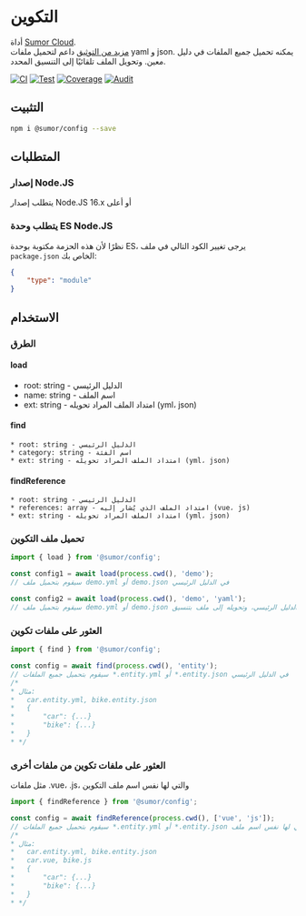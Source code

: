 # التكوين
أداة [Sumor Cloud](https://sumor.cloud).  
[مزيد من التوثيق](https://sumor.cloud)
داعم لتحميل ملفات yaml و json. يمكنه تحميل جميع الملفات في دليل معين.
وتحويل الملف تلقائيًا إلى التنسيق المحدد.

[![CI](https://github.com/sumor-cloud/config/actions/workflows/ci.yml/badge.svg)](https://github.com/sumor-cloud/config/actions/workflows/ci.yml)
[![Test](https://github.com/sumor-cloud/config/actions/workflows/ut.yml/badge.svg)](https://github.com/sumor-cloud/config/actions/workflows/ut.yml)
[![Coverage](https://github.com/sumor-cloud/config/actions/workflows/coverage.yml/badge.svg)](https://github.com/sumor-cloud/config/actions/workflows/coverage.yml)
[![Audit](https://github.com/sumor-cloud/config/actions/workflows/audit.yml/badge.svg)](https://github.com/sumor-cloud/config/actions/workflows/audit.yml)

## التثبيت
```bash
npm i @sumor/config --save
```

## المتطلبات

### إصدار Node.JS
يتطلب إصدار Node.JS 16.x أو أعلى

### يتطلب وحدة ES Node.JS
نظرًا لأن هذه الحزمة مكتوبة بوحدة ES،
يرجى تغيير الكود التالي في ملف ```package.json``` الخاص بك:
```json
{
    "type": "module"
}
```

## الاستخدام

### الطرق

#### load
 * root: string - الدليل الرئيسي
 * name: string - اسم الملف
 * ext: string - امتداد الملف المراد تحويله (yml، json)

#### find
    * root: string - الدليل الرئيسي
    * category: string - اسم الفئة
    * ext: string - امتداد الملف المراد تحويله (yml، json)

#### findReference
    * root: string - الدليل الرئيسي
    * references: array - امتداد الملف الذي يُشار إليه (vue، js)
    * ext: string - امتداد الملف المراد تحويله (yml، json)

### تحميل ملف التكوين

```javascript
import { load } from '@sumor/config';

const config1 = await load(process.cwd(), 'demo');
// سيقوم بتحميل ملف demo.yml أو demo.json في الدليل الرئيسي

const config2 = await load(process.cwd(), 'demo', 'yaml');
// سيقوم بتحميل ملف demo.yml أو demo.json في الدليل الرئيسي، وتحويله إلى ملف بتنسيق yaml

```

### العثور على ملفات تكوين

```javascript
import { find } from '@sumor/config';

const config = await find(process.cwd(), 'entity');
// سيقوم بتحميل جميع الملفات *.entity.yml أو *.entity.json في الدليل الرئيسي
/*
* مثال:
*   car.entity.yml, bike.entity.json
*   {
*       "car": {...}
*       "bike": {...}
*   }
* */
```

### العثور على ملفات تكوين من ملفات أخرى
مثل ملفات .vue، .js، والتي لها نفس اسم ملف التكوين

```javascript
import { findReference } from '@sumor/config';

const config = await findReference(process.cwd(), ['vue', 'js']);
// سيقوم بتحميل جميع الملفات *.entity.yml أو *.entity.json التي لها نفس اسم ملف *.vue أو *.js في الدليل الرئيسي
/*
* مثال:
*   car.entity.yml, bike.entity.json
*   car.vue, bike.js
*   {
*       "car": {...}
*       "bike": {...}
*   }
* */
```